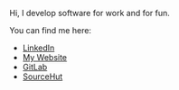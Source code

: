 Hi, I develop software for work and for fun.

You can find me here:
- [LinkedIn](https://www.linkedin.com/in/andrea-vouk-a3159922a)
- [My Website](https://andreavouk.com)
- [GitLab](https://gitlab.com/anvouk)
- [SourceHut](https://sr.ht/~anvouk)
